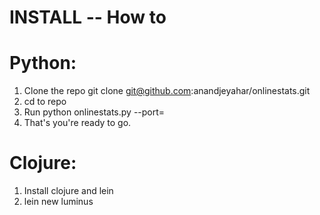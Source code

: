 INSTALL -- How to
=========================

Python:
=========================

1. Clone the repo git clone git@github.com:anandjeyahar/onlinestats.git
2. cd to repo
3. Run python onlinestats.py --port=<desired-port>
4. That's you're ready to go.


Clojure:
============================

1. Install clojure and lein
2. lein new luminus <projectname>
